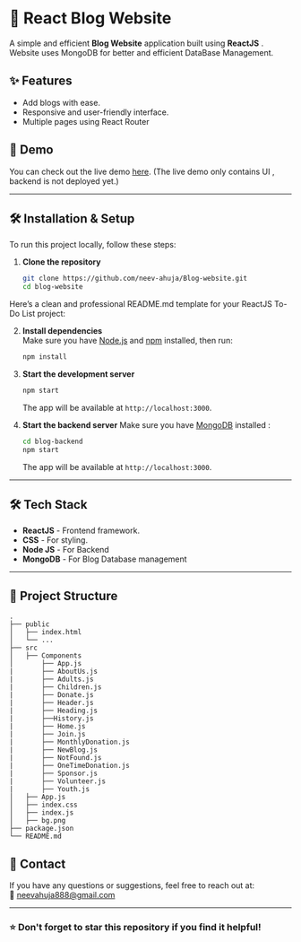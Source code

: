 # 📝 React Blog Website

A simple and efficient **Blog Website** application built using **ReactJS** . Website uses MongoDB for better and efficient DataBase Management.

## ✨ Features

- Add blogs with ease.
- Responsive and user-friendly interface.
- Multiple pages using React Router

## 🚀 Demo

You can check out the live demo [here](https://neev-ahuja.github.io/Blog-website/).
(The live demo only contains UI , backend is not deployed yet.)

---

## 🛠️ Installation & Setup

To run this project locally, follow these steps:

1. **Clone the repository**  
   ```bash
   git clone https://github.com/neev-ahuja/Blog-website.git
   cd blog-website
Here’s a clean and professional README.md template for your ReactJS To-Do List project:  

2. **Install dependencies**  
   Make sure you have [Node.js](https://nodejs.org) and [npm](https://www.npmjs.com/) installed, then run:  
   ```bash
   npm install
   ```

3. **Start the development server**  
   ```bash
   npm start
   ```
   The app will be available at `http://localhost:3000`.

4. **Start the backend server**
   Make sure you have [MongoDB](https://www.mongodb.com/try/download/community) installed :
   ```bash
   cd blog-backend
   npm start
   ```
   The app will be available at `http://localhost:3000`.
   
---



## 🛠️ Tech Stack

- **ReactJS** - Frontend framework.
- **CSS** - For styling.
- **Node JS** - For Backend
- **MongoDB** - For Blog Database management

---

## 📁 Project Structure

```plaintext
.
├── public
│   ├── index.html
│   └── ...
├── src
│   ├── Components
│       ├── App.js
|       ├── AboutUs.js
|       ├── Adults.js
|       ├── Children.js
|       ├── Donate.js
|       ├── Header.js
|       ├── Heading.js
|       ├──History.js
|       ├── Home.js
|       ├── Join.js
|       ├── MonthlyDonation.js
|       ├── NewBlog.js
|       ├── NotFound.js
|       ├── OneTimeDonation.js
|       ├── Sponsor.js
|       ├── Volunteer.js
|       ├── Youth.js
│   ├── App.js
│   ├── index.css
│   ├── index.js
│   ├── bg.png
├── package.json
└── README.md
```

## 📧 Contact

If you have any questions or suggestions, feel free to reach out at:  
📧 [neevahuja888@gmail.com](mailto:neevahuja888@gmail.com)  

---

### ⭐ Don't forget to star this repository if you find it helpful!
```


